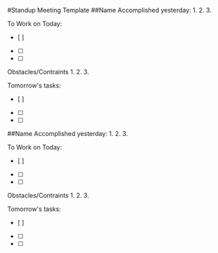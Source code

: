 #Standup Meeting Template
##Name
Accomplished yesterday:
1.
2.
3.

To Work on Today:
- [ ] 
- [ ] 
- [ ] 

Obstacles/Contraints
1.
2.
3.

Tomorrow's tasks:
- [ ] 
- [ ] 
- [ ] 


##Name
Accomplished yesterday:
1.
2.
3.

To Work on Today:
- [ ] 
- [ ] 
- [ ] 

Obstacles/Contraints
1.
2.
3.

Tomorrow's tasks:
- [ ] 
- [ ] 
- [ ] 

